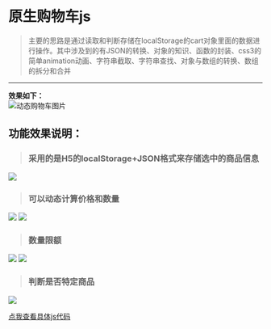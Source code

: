 
# 原生购物车js #
> 主要的思路是通过读取和判断存储在localStorage的cart对象里面的数据进行操作。其中涉及到的有JSON的转换、对象的知识、函数的封装、css3的简单animation动画、字符串截取、字符串查找、对象与数组的转换、数组的拆分和合并

----------

**效果如下：**<br>
![动态购物车图片](http://on225liw3.bkt.clouddn.com/cart_1.gif)

## 功能效果说明： ##



> ### 采用的是H5的localStorage+JSON格式来存储选中的商品信息 
 
![](http://on225liw3.bkt.clouddn.com/cart1.png)

> ### 可以动态计算价格和数量  

![](http://on225liw3.bkt.clouddn.com/cart2.png)
![](http://on225liw3.bkt.clouddn.com/cart3.png)


> ### 数量限额 

![](http://on225liw3.bkt.clouddn.com/cart4.png)
![](http://on225liw3.bkt.clouddn.com/cart5.png)


> ### 判断是否特定商品 

![](http://on225liw3.bkt.clouddn.com/limit.gif)


[点我查看具体js代码](cart/cart.js "点我查看关键JS代码")

